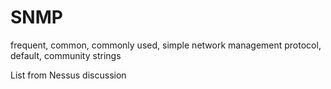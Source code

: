 # SNMP

frequent, common, commonly used, simple network management protocol, default, community strings

List from Nessus discussion
